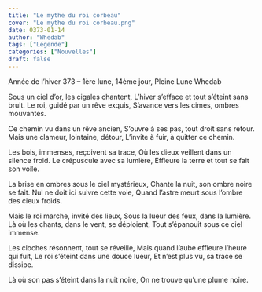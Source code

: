 ```yaml
---
title: "Le mythe du roi corbeau"
cover: "Le mythe du roi corbeau.png"
date: 0373-01-14
author: "Whedab"
tags: ["Légende"]
categories: ["Nouvelles"]
draft: false
---
```

Année de l’hiver 373 – 1ère lune, 14ème jour, Pleine Lune
Whedab

Sous un ciel d’or, les cigales chantent,
L’hiver s’efface et tout s’éteint sans bruit.
Le roi, guidé par un rêve exquis,
S’avance vers les cimes, ombres mouvantes.

Ce chemin vu dans un rêve ancien,
S’ouvre à ses pas, tout droit sans retour.
Mais une clameur, lointaine, détour,
L’invite à fuir, à quitter ce chemin.

Les bois, immenses, reçoivent sa trace,
Où les dieux veillent dans un silence froid.
Le crépuscule avec sa lumière,
Effleure la terre et tout se fait son voile.

La brise en ombres sous le ciel mystérieux,
Chante la nuit, son ombre noire se fait.
Nul ne doit ici suivre cette voie,
Quand l’astre meurt sous l’ombre des cieux froids.

Mais le roi marche, invité des lieux,
Sous la lueur des feux, dans la lumière.
Là où les chants, dans le vent, se déploient,
Tout s’épanouit sous ce ciel immense.

Les cloches résonnent, tout se réveille,
Mais quand l’aube effleure l’heure qui fuit,
Le roi s’éteint dans une douce lueur,
Et n’est plus vu, sa trace se dissipe.

Là où son pas s’éteint dans la nuit noire,
On ne trouve qu’une plume noire.